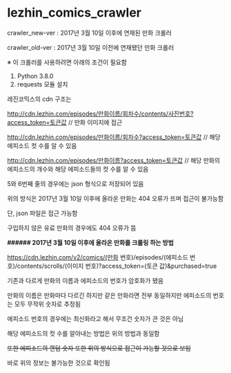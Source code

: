 # lezhin_comics_crawler

crawler_new-ver : 2017년 3월 10일 이후에 연재된 만화 크롤러

crawler_old-ver : 2017년 3월 10일 이전에 연재됐던 만화 크롤러

※ 이 크롤러를 사용하려면 아래의 조건이 필요함
1. Python 3.8.0
2. requests 모듈 설치

레진코믹스의 cdn 구조는

http://cdn.lezhin.com/episodes/만화이름/회차수/contents/사진번호?access_token=토큰값 // 만화 이미지에 접근

http://cdn.lezhin.com/episodes/만화이름/회차수?access_token=토큰값 // 해당 에피소드 컷 수를 알 수 있음

http://cdn.lezhin.com/episodes/만화이름?access_token=토큰값 // 해당 만화의 에피소드의 개수와 해당 에피소드들의 컷 수를 알 수 있음

5와 6번째 줄의 경우에는 json 형식으로 저장되어 있음


위의 방식은 2017년 3월 10일 이후에 올라온 만화는 404 오류가 뜨며 접근이 불가능함

단, json 파일은 접근 가능함

구입하지 않은 유료 만화의 경우에도 404 오류가 뜸

**###### **2017년 3월 10일 이후에 올라온 만화를 크롤링 하는 방법****

https://cdn.lezhin.com/v2/comics/(만화 번호)/episodes/(에피소드 번호)/contents/scrolls/(이미지 번호)?access_token=(토큰 값)&purchased=true

기존과 다르게 만화의 이름과 에피소드의 번호가 암호화가 됐음

만화의 이름은 만화마다 다르긴 하지만 같은 만화라면 전부 동일하지만 에피소드의 번호는 모두 무작위 숫자로 추정됨

에피소드 번호의 경우에는 최신화라고 해서 무조건 숫자가 큰 것은 아님

해당 에피소드의 컷 수를 알아내는 방법은 위의 방법과 동일함

~~또한 에피소드의 랜덤 숫자 또한 위의 방식으로 접근이 가능할 것으로 보임~~

바로 위의 정보는 불가능한 것으로 확인됨